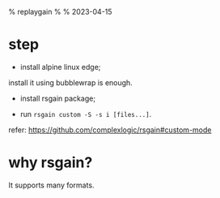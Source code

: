 % replaygain
%
% 2023-04-15

# step

- install alpine linux edge;

install it using bubblewrap is enough.

- install rsgain package;

- run `rsgain custom -S -s i [files...]`.

refer: <https://github.com/complexlogic/rsgain#custom-mode>

# why rsgain?

It supports many formats.
